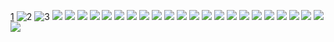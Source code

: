[1](01.gif)
![2](02.jpg)
![3](03.jpg)
![](portfolio-img/cover-next-next.jpg)
![](portfolio-img/renzhi_2.gif)
![](portfolio-img/renzhi_3.gif)
![](portfolio-img/catalog.jpg)
![](portfolio-img/hand-painted-1.jpg)
![](portfolio-img/hand-painted-2-1.jpg)
![](portfolio-img/hand-painted-3.jpg)
![](portfolio-img/hand-painted-4.jpg)
![](portfolio-img/hand-painted-5.jpg)
![](portfolio-img/hand-painted-6.jpg)
![](portfolio-img/chinese-painting-1.jpg)
![](portfolio-img/chinese-painting-2.jpg)
![](portfolio-img/chinese-painting-3.jpg)
![](portfolio-img/chinese-painting-4.jpg)
![](portfolio-img/chinese-painting-5.jpg)
![](portfolio-img/chinese-painting-6.jpg)
![](portfolio-img/anime-1.jpg)
![](portfolio-img/anime-2.gif)
![](portfolio-img/anime-3.gif)
![](portfolio-img/anime-4.jpg)
![](portfolio-img/anime-5.gif)
![](portfolio-img/anime-6.jpg)
![](portfolio-img/anime-7.jpg)

